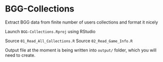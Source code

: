 # BGG-Collections
Extract BGG data from finite number of users collections and format it nicely

Launch `BGG-Collections.Rproj` using RStudio

Source `01_Read_All_Collections.R`
Source `02_Read_Game_Info.R`

Output file at the moment is being written into `output/` folder, which you will need to create.





